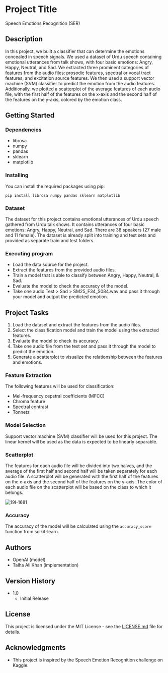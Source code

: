 # Project Title

Speech Emotions Recognition (SER)

## Description

In this project, we built a classifier that can determine the emotions concealed in speech signals. We used a dataset of Urdu speech containing emotional utterances from talk shows, with four basic emotions: Angry, Happy, Neutral, and Sad. We extracted three prominent categories of features from the audio files: prosodic features, spectral or vocal tract features, and excitation source features. We then used a support vector machine (SVM) classifier to predict the emotion from the audio features. Additionally, we plotted a scatterplot of the average features of each audio file, with the first half of the features on the x-axis and the second half of the features on the y-axis, colored by the emotion class.

## Getting Started

### Dependencies

* librosa
* numpy
* pandas
* sklearn
* matplotlib

### Installing

You can install the required packages using pip:

```
pip install librosa numpy pandas sklearn matplotlib
```

### Dataset
The dataset for this project contains emotional utterances of Urdu speech gathered from Urdu talk shows. It contains utterances of four basic emotions: Angry, Happy, Neutral, and Sad. There are 38 speakers (27 male and 11 female).
The dataset is already split into training and test sets and provided as separate train and test folders.

### Executing program

* Load the data source for the project.
* Extract the features from the provided audio files.
* Train a model that is able to classify between Angry, Happy, Neutral, & Sad.
* Evaluate the model to check the accuracy of the model.
* Take one audio Test > Sad > SM25_F34_S084.wav and pass it through your model and output the predicted emotion.

## Project Tasks

1. Load the dataset and extract the features from the audio files.
2. Select the classification model and train the model using the extracted features.
3. Evaluate the model to check its accuracy.
4. Take one audio file from the test set and pass it through the model to predict the emotion.
5. Generate a scatterplot to visualize the relationship between the features and emotions.

### Feature Extraction

The following features will be used for classification:

* Mel-frequency cepstral coefficients (MFCC)
* Chroma feature
* Spectral contrast
* Tonnetz

### Model Selection

Support vector machine (SVM) classifier will be used for this project. The linear kernel will be used as the data is expected to be linearly separable.

### Scatterplot

The features for each audio file will be divided into two halves, and the average of the first half and second half will be taken separately for each audio file. A scatterplot will be generated with the first half of the features on the x-axis and the second half of the features on the y-axis. The color of each audio file on the scatterplot will be based on the class to which it belongs.

![19I-1681](https://user-images.githubusercontent.com/88310782/229387074-de0b63a3-a328-4138-a6e5-09965186af94.png)

### Accuracy

The accuracy of the model will be calculated using the `accuracy_score` function from scikit-learn.

## Authors

* OpenAI (model)
* Talha Ali Khan (implementation)

## Version History

* 1.0
    * Initial Release

## License

This project is licensed under the MIT License - see the [LICENSE.md](https://github.com/MaryamBaig/Speech-Emotions-Recognition/blob/main/LICENSE) file for details.

## Acknowledgments

* This project is inspired by the Speech Emotion Recognition challenge on Kaggle.

